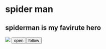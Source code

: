 <html>
  <head>
  <link rel="stylesheet" herf="
  style.css">
  <title>
spider man
  </title>
  </head>
  <body>
  <h1>
    spider man 
  </h1>
  <h2>
    spiderman is my favirute hero
  </h2>
  <img src="https://www.reddit.com/r/Spiderman/comments/1eqppnm/ultimate_spiderman_fanart/">
  <button class="button1">
  open
  <button class="button2">
  follow
  </button>
  </body>
  </html>


